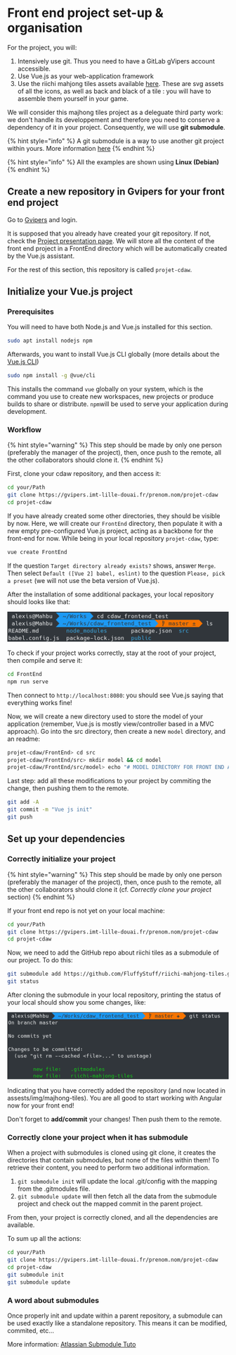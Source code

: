 # Front end project set-up & organisation

For the project, you will:

1. Intensively use git. Thus you need to have a GitLab gVipers account accessible.
2. Use Vue.js as your web-application framework
3. Use the riichi mahjong tiles assets available [here](https://github.com/FluffyStuff/riichi-mahjong-tiles). These are svg assets of all the icons, as well as back and black of a tile : you will have to assemble them yourself in your game.

We will consider this majhong tiles project as a deleguate third party work: we don't handle its developpement and therefore you need to conserve a dependency of it in your project. Consequently, we will use **git submodule**.

{% hint style="info" %}
A git submodule is a way to use another git project within yours. More information [here](https://git-scm.com/book/en/v2/Git-Tools-Submodules)
{% endhint %}

{% hint style="info" %}
All the examples are shown using **Linux (Debian)**
{% endhint %}

## Create a new repository in Gvipers for your front end project
Go to [Gvipers](https://gvipers.imt-lille-douai.fr/) and login.

It is supposed that you already have created your git repository. If not, check the [Project presentation page](../../Projet/eval.md). We will store all the content of the front end project in a FrontEnd directory which will be automatically created by the Vue.js assistant.

For the rest of this section, this repository is called `projet-cdaw`.


## Initialize your Vue.js project

### Prerequisites
You will need to have both Node.js and Vue.js installed for this section.

```bash
sudo apt install nodejs npm
```

Afterwards, you want to install Vue.js CLI globally (more details about the [Vue.js CLI](https://cli.vuejs.org/))

```bash
sudo npm install -g @vue/cli
```

This installs the command `vue` globally on your system, which is the command you use to create new workspaces, new projects or produce builds to share or distribute. `npm`will be used to serve your application during development.

### Workflow
{% hint style="warning" %}
This step should be made by only one person (preferably the manager of the project), then, once push to the remote, all the other collaborators should clone it.
{% endhint %}

First, clone your cdaw repository, and then access it:
```bash
cd your/Path
git clone https://gvipers.imt-lille-douai.fr/prenom.nom/projet-cdaw
cd projet-cdaw
```

If you have already created some other directories, they should be visible by now. Here, we will create our `FrontEnd` directory, then populate it with a new empty pre-configured Vue.js project, acting as a backbone for the front-end for now. While being in your local repository `projet-cdaw`, type:

```bash
vue create FrontEnd
```

If the question `Target directory already exists?` shows, answer `Merge`.
Then select `Default ([Vue 2] babel, eslint)` to the question `Please, pick a preset` (we will not use the beta version of Vue.js).

After the installation of some additional packages, your local repository should looks like that:

![After NG init](resources/vue_init.png)

To check if your project works correctly, stay at the root of your project, then compile and serve it:
```bash
cd FrontEnd
npm run serve
```
Then connect to `http://localhost:8080`: you should see Vue.js saying that everything works fine!

Now, we will create a new directory used to store the model of your application (remember, Vue.js is mostly view/controller based in a MVC approach). Go into the src directory, then create a new `model` directory, and an readme:

```bash
projet-cdaw/FrontEnd> cd src
projet-cdaw/FrontEnd/src> mkdir model && cd model
projet-cdaw/FrontEnd/src/model> echo "# MODEL DIRECTORY FOR FRONT END APP" > README.md
```

Last step: add all these modifications to your project by commiting the change, then pushing them to the remote.
```bash
git add -A
git commit -m "Vue js init"
git push
```

## Set up your dependencies

### Correctly initialize your project

{% hint style="warning" %}
This step should be made by only one person (preferably the manager of the project), then, once push to the remote, all the other collaborators should clone it (cf. *Correctly clone your project* section)
{% endhint %}

If your front end repo is not yet on your local machine:

```bash
cd your/Path
git clone https://gvipers.imt-lille-douai.fr/prenom.nom/projet-cdaw
cd projet-cdaw
```

Now, we need to add the GitHub repo about riichi tiles as a submodule of our project. To do this:

```bash
git submodule add https://github.com/FluffyStuff/riichi-mahjong-tiles.git ./src/assets/img/mahjong-tiles
git status
```

After cloning the submodule in your local repository, printing the status of your local should show you some changes, like:

![Git Status after a Submodule Add](resources/submodule.png)

Indicating that you have correctly added the repository (and now located in assests/img/majhong-tiles).
You are all good to start working with Angular now for your front end!

Don't forget to **add/commit** your changes! Then push them to the remote.

### Correctly clone your project when it has submodule

When a project with submodules is cloned using git clone, it creates the directories that contain submodules, but none of the files within them! To retrieve their content, you need to perform two additional information.
1. `git submodule init` will update the local .git/config with the mapping from the .gitmodules file.
2. `git submodule update` will then fetch all the data from the submodule project and check out the mapped commit in the parent project.

From then, your project is correctly cloned, and all the dependencies are available.

To sum up all the actions:
```bash
cd your/Path
git clone https://gvipers.imt-lille-douai.fr/prenom.nom/projet-cdaw
cd projet-cdaw
git submodule init
git submodule update
```

### A word about submodules
Once properly init and update within a parent repository, a submodule can be used exactly like a standalone repository. This means it can be modified, commited, etc... 

More information: [Atlassian Submodule Tuto](https://www.atlassian.com/git/tutorials/git-submodule)
